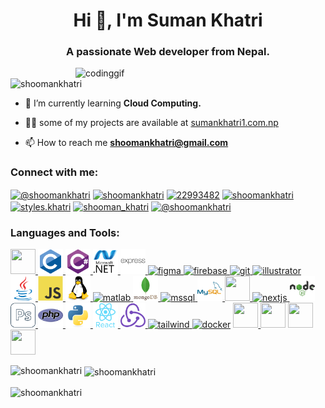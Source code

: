 <h1 align="center">Hi 👋, I'm Suman Khatri</h1>
<h3 align="center">A passionate Web developer from Nepal.</h3>

<p >
  <img align="right" src="https://media1.giphy.com/media/26tn33aiTi1jkl6H6/giphy.gif?cid=ecf05e4731x737ev8hfm89e92mr1wk2fymxal2rajytzmpcw&ep=v1_gifs_search&rid=giphy.gif" alt="codinggif" width="400" style="max-width:100;">
</p>




<p align="left"> <img src="https://komarev.com/ghpvc/?username=shoomankhatri&label=Profile%20views&color=0e75b6&style=flat" alt="shoomankhatri" /> </p>

- 🌱 I’m currently learning **Cloud Computing.**

- 👨‍💻 some of my projects are available at [sumankhatri1.com.np](https://sumankhatri1.com.np/)

- 📫 How to reach me **shoomankhatri@gmail.com**

<h3 align="left">Connect with me:</h3>
<p align="left">
<a href="https://codepen.io/@shoomankhatri" target="blank"><img align="center" src="https://raw.githubusercontent.com/rahuldkjain/github-profile-readme-generator/master/src/images/icons/Social/codepen.svg" alt="@shoomankhatri" height="30" width="40" /></a>
<a href="https://linkedin.com/in/shoomankhatri" target="blank"><img align="center" src="https://raw.githubusercontent.com/rahuldkjain/github-profile-readme-generator/master/src/images/icons/Social/linked-in-alt.svg" alt="shoomankhatri" height="30" width="40" /></a>
<a href="https://stackoverflow.com/users/22993482" target="blank"><img align="center" src="https://raw.githubusercontent.com/rahuldkjain/github-profile-readme-generator/master/src/images/icons/Social/stack-overflow.svg" alt="22993482" height="30" width="40" /></a>
<a href="https://codesandbox.com/shoomankhatri" target="blank"><img align="center" src="https://raw.githubusercontent.com/rahuldkjain/github-profile-readme-generator/master/src/images/icons/Social/codesandbox.svg" alt="shoomankhatri" height="30" width="40" /></a>
<a href="https://fb.com/shoomankhatri" target="blank"><img align="center" src="https://raw.githubusercontent.com/rahuldkjain/github-profile-readme-generator/master/src/images/icons/Social/facebook.svg" alt="styles.khatri" height="30" width="40" /></a>
<a href="https://instagram.com/shooman_khatri" target="blank"><img align="center" src="https://raw.githubusercontent.com/rahuldkjain/github-profile-readme-generator/master/src/images/icons/Social/instagram.svg" alt="shooman_khatri" height="30" width="40" /></a>
<a href="https://www.hackerrank.com/@shoomankhatri" target="blank"><img align="center" src="https://raw.githubusercontent.com/rahuldkjain/github-profile-readme-generator/master/src/images/icons/Social/hackerrank.svg" alt="@shoomankhatri" height="30" width="40" /></a>
</p>

<h3 align="left">Languages and Tools:</h3>
<p align="left">
  <a href="https://wordpress.com/" target="_blank" rel="noreferrer"> <img src="https://www.vectorlogo.zone/logos/wordpress/wordpress-icon.svg" width="40" height="40"/> </a>
  <a href="https://www.cprogramming.com/" target="_blank" rel="noreferrer"> <img src="https://raw.githubusercontent.com/devicons/devicon/master/icons/c/c-original.svg" alt="c" width="40" height="40"/> </a> <a href="https://www.w3schools.com/cs/" target="_blank" rel="noreferrer"> <img src="https://raw.githubusercontent.com/devicons/devicon/master/icons/csharp/csharp-original.svg" alt="csharp" width="40" height="40"/> </a> <a href="https://dotnet.microsoft.com/" target="_blank" rel="noreferrer"> <img src="https://raw.githubusercontent.com/devicons/devicon/master/icons/dot-net/dot-net-original-wordmark.svg" alt="dotnet" width="40" height="40"/> </a> <a href="https://expressjs.com" target="_blank" rel="noreferrer"> <img src="https://raw.githubusercontent.com/devicons/devicon/master/icons/express/express-original-wordmark.svg" alt="express" width="40" height="40"/> </a> <a href="https://www.figma.com/" target="_blank" rel="noreferrer"> <img src="https://www.vectorlogo.zone/logos/figma/figma-icon.svg" alt="figma" width="40" height="40"/> </a> <a href="https://firebase.google.com/" target="_blank" rel="noreferrer"> <img src="https://www.vectorlogo.zone/logos/firebase/firebase-icon.svg" alt="firebase" width="40" height="40"/> </a> <a href="https://git-scm.com/" target="_blank" rel="noreferrer"> <img src="https://www.vectorlogo.zone/logos/git-scm/git-scm-icon.svg" alt="git" width="40" height="40"/> </a> <a href="https://www.adobe.com/in/products/illustrator.html" target="_blank" rel="noreferrer"> <img src="https://www.vectorlogo.zone/logos/adobe_illustrator/adobe_illustrator-icon.svg" alt="illustrator" width="40" height="40"/> </a> <a href="https://www.java.com" target="_blank" rel="noreferrer"> <img src="https://raw.githubusercontent.com/devicons/devicon/master/icons/java/java-original.svg" alt="java" width="40" height="40"/> </a> <a href="https://developer.mozilla.org/en-US/docs/Web/JavaScript" target="_blank" rel="noreferrer"> <img src="https://raw.githubusercontent.com/devicons/devicon/master/icons/javascript/javascript-original.svg" alt="javascript" width="40" height="40"/> </a> <a href="https://www.linux.org/" target="_blank" rel="noreferrer"> <img src="https://raw.githubusercontent.com/devicons/devicon/master/icons/linux/linux-original.svg" alt="linux" width="40" height="40"/> </a> <a href="https://www.mathworks.com/" target="_blank" rel="noreferrer"> <img src="https://upload.wikimedia.org/wikipedia/commons/2/21/Matlab_Logo.png" alt="matlab" width="40" height="40"/> </a> <a href="https://www.mongodb.com/" target="_blank" rel="noreferrer">
    <!-- Databases -->
    <img src="https://raw.githubusercontent.com/devicons/devicon/master/icons/mongodb/mongodb-original-wordmark.svg" alt="mongodb" width="40" height="40"/> </a> <a href="https://www.microsoft.com/en-us/sql-server" target="_blank" rel="noreferrer"> <img src="https://www.svgrepo.com/show/303229/microsoft-sql-server-logo.svg" alt="mssql" width="40" height="40"/> </a> <a href="https://www.mysql.com/" target="_blank" rel="noreferrer"> <img src="https://raw.githubusercontent.com/devicons/devicon/master/icons/mysql/mysql-original-wordmark.svg" alt="mysql" width="40" height="40"/> </a> <a href="https://nextjs.org/" target="_blank" rel="noreferrer">
    <img src = "https://images.freeimages.com/vme/images/2/8/284731/postgresql_logo_preview?fmt=webp&w=500" width="40" height="40" />
    <img src="https://cdn.worldvectorlogo.com/logos/nextjs-2.svg" alt="nextjs" width="40" height="40"/> </a> <a href="https://nodejs.org" target="_blank" rel="noreferrer"> <img src="https://raw.githubusercontent.com/devicons/devicon/master/icons/nodejs/nodejs-original-wordmark.svg" alt="nodejs" width="40" height="40"/> </a> <a href="https://www.photoshop.com/en" target="_blank" rel="noreferrer"> <img src="https://raw.githubusercontent.com/devicons/devicon/master/icons/photoshop/photoshop-line.svg" alt="photoshop" width="40" height="40"/> </a> <a href="https://www.php.net" target="_blank" rel="noreferrer"> <img src="https://raw.githubusercontent.com/devicons/devicon/master/icons/php/php-original.svg" alt="php" width="40" height="40"/> </a> <a href="https://www.python.org" target="_blank" rel="noreferrer"> <img src="https://raw.githubusercontent.com/devicons/devicon/master/icons/python/python-original.svg" alt="python" width="40" height="40"/> </a> <a href="https://reactjs.org/" target="_blank" rel="noreferrer"> <img src="https://raw.githubusercontent.com/devicons/devicon/master/icons/react/react-original-wordmark.svg" alt="react" width="40" height="40"/> </a> <a href="https://redux.js.org" target="_blank" rel="noreferrer"> <img src="https://raw.githubusercontent.com/devicons/devicon/master/icons/redux/redux-original.svg" alt="redux" width="40" height="40"/> </a> <a href="https://tailwindcss.com/" target="_blank" rel="noreferrer"> <img src="https://www.vectorlogo.zone/logos/tailwindcss/tailwindcss-icon.svg" alt="tailwind" width="40" height="40"/> </a>
 <a href="https://angular.dev/" target = "_blank" rel="noreferrer"><img src="https://cdn.iconscout.com/icon/free/png-512/free-docker-12-1175229.png?f=webp&w=256" alt="docker" width="40" height="40"/></a>
  <a href="https://www.docker.com/" target = "_blank" rel="noreferrer"> <img src="https://www.vectorlogo.zone/logos/angular/angular-icon.svg" width="40" height="40"/> </a>
   <a href="https://svelte.dev/" target="_blank"> <img src="https://cdn.jsdelivr.net/gh/devicons/devicon@latest/icons/svelte/svelte-original.svg" width="40" height="40" /></a>
<a href="https://graphql.org/" target = "_blank" rel="noreferrer"><img src="https://cdn.jsdelivr.net/gh/devicons/devicon@latest/icons/graphql/graphql-plain.svg" width="40" height="40"/></a> 
  <a href="https://tanstack.com/" target="_blank"> <img src = "https://tanstack.com/_build/assets/logo-color-600w-Bx4vtR8J.png" width="40" height="40" />
  </a>
          
          
 
 </p>

<p><img align="left" src="https://github-readme-stats.vercel.app/api/top-langs?username=shoomankhatri&show_icons=true&locale=en&layout=compact" alt="shoomankhatri" /></p>

<p>&nbsp;<img align="center" src="https://github-readme-stats.vercel.app/api?username=shoomankhatri&show_icons=true&locale=en" alt="shoomankhatri" /></p>

<p><img align="center" src="https://github-readme-streak-stats.herokuapp.com/?user=shoomankhatri&" alt="shoomankhatri" /></p>
